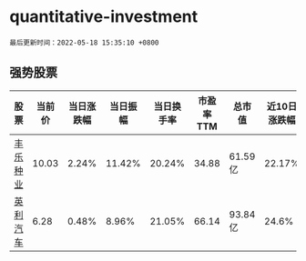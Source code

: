 # quantitative-investment

`最后更新时间：2022-05-18 15:35:10 +0800`

## 强势股票

|股票|当前价|当日涨跌幅|当日振幅|当日换手率|市盈率TTM|总市值|近10日涨跌幅|
|----|----|----|----|----|----|----|----|
|[丰乐种业](https://xueqiu.com/S/SZ000713)|10.03|2.24%|11.42%|20.24%|34.88|61.59亿|22.17%|
|[英利汽车](https://xueqiu.com/S/SH601279)|6.28|0.48%|8.96%|21.05%|66.14|93.84亿|24.6%|
